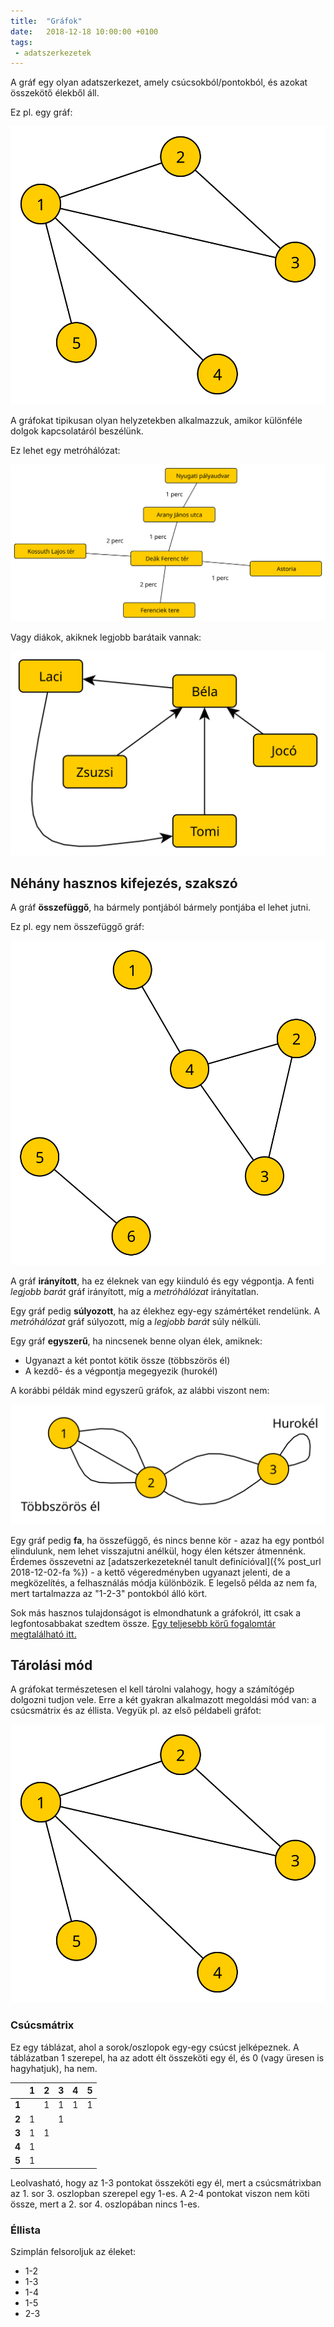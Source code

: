 ```yaml
---
title:  "Gráfok"
date:   2018-12-18 10:00:00 +0100
tags:
 - adatszerkezetek
---
```


A gráf egy olyan adatszerkezet, amely csúcsokból/pontokból, és azokat összekötő élekből áll.

Ez pl. egy gráf:

![Gráf](/assets/img/graf-pelda.svg)

A gráfokat tipikusan olyan helyzetekben alkalmazzuk, amikor különféle dolgok kapcsolatáról beszélünk.

Ez lehet egy metróhálózat:

![Gráf metró](/assets/img/graf-metro.svg)

Vagy diákok, akiknek legjobb barátaik vannak:

![Gráf legjobb barátok](/assets/img/graf-barat.svg)

## Néhány hasznos kifejezés, szakszó

A gráf **összefüggő**, ha bármely pontjából bármely pontjába el lehet jutni.

Ez pl. egy nem összefüggő gráf:

![Nem összefüggő gráf](/assets/img/graf-osszefuggetlen.svg)

A gráf **irányított**, ha ez éleknek van egy kiinduló és egy végpontja. A fenti _legjobb barát_ gráf irányított, míg a _metróhálózat_ irányítatlan.

Egy gráf pedig **súlyozott**, ha az élekhez egy-egy számértéket rendelünk. A _metróhálózat_ gráf súlyozott, míg a _legjobb barát_ súly nélküli.

Egy gráf **egyszerű**, ha nincsenek benne olyan élek, amiknek:

* Ugyanazt a két pontot kötik össze (többszörös él)
* A kezdő- és a végpontja megegyezik (hurokél)

A korábbi példák mind egyszerű gráfok, az alábbi viszont nem:

![Nem egyszeru gráf](/assets/img/graf-nemegyszeru.svg)

Egy gráf pedig **fa**, ha összefüggő, és nincs benne kör - azaz ha egy pontból elindulunk, nem lehet visszajutni anélkül, hogy élen kétszer átmennénk. Érdemes összevetni az [adatszerkezeteknél tanult definícióval]({% post_url 2018-12-02-fa %}) - a kettő végeredményben ugyanazt jelenti, de a megközelítés, a felhasználás módja különbözik. E legelső példa az nem fa, mert tartalmazza az "1-2-3" pontokból álló kört.

Sok más hasznos tulajdonságot is elmondhatunk a gráfokról, itt csak a legfontosabbakat szedtem össze. [Egy teljesebb körű fogalomtár megtalálható itt.](https://hu.wikipedia.org/wiki/Gr%C3%A1felm%C3%A9leti_fogalomt%C3%A1r)

## Tárolási mód

A gráfokat természetesen el kell tárolni valahogy, hogy a számítógép dolgozni tudjon vele. Erre a két gyakran alkalmazott megoldási mód van: a csúcsmátrix és az éllista. Vegyük pl. az első példabeli gráfot:

![Gráf](/assets/img/graf-pelda.svg)

### Csúcsmátrix

Ez egy táblázat, ahol a sorok/oszlopok egy-egy csúcst jelképeznek. A táblázatban 1 szerepel, ha az adott élt összeköti egy él, és 0 (vagy üresen is hagyhatjuk), ha nem.

|       | 1 | 2 | 3 | 4 | 5 |
|:-----:|:-:|:-:|:-:|:-:|:-:|
| **1** |   | 1 | 1 | 1 | 1 |
| **2** | 1 |   | 1 |   |   |
| **3** | 1 | 1 |   |   |   |
| **4** | 1 |   |   |   |   |
| **5** | 1 |   |   |   |   |

Leolvasható, hogy az 1-3 pontokat összeköti egy él, mert a csúcsmátrixban az 1. sor 3. oszlopban szerepel egy 1-es. A 2-4 pontokat viszon nem köti össze, mert a 2. sor 4. oszlopában nincs 1-es.

### Éllista

Szimplán felsoroljuk az éleket:

* 1-2
* 1-3
* 1-4
* 1-5
* 2-3
